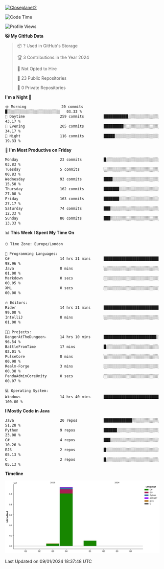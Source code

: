 [![Closeplanet2](https://github-readme-stats.vercel.app/api?username=Closeplanet2&show_icons=true&theme=tokyonight&count_private=true)]([https://github.com/Closeplanet2])

<!--START_SECTION:waka-->
![Code Time](http://img.shields.io/badge/Code%20Time-290%20hrs%202%20mins-blue)

![Profile Views](http://img.shields.io/badge/Profile%20Views-2-blue)

**🐱 My GitHub Data** 

> 📦 ? Used in GitHub's Storage 
 > 
> 🏆 3 Contributions in the Year 2024
 > 
> 🚫 Not Opted to Hire
 > 
> 📜 23 Public Repositories 
 > 
> 🔑 0 Private Repositories 
 > 
**I'm a Night 🦉** 

```text
🌞 Morning                20 commits          █░░░░░░░░░░░░░░░░░░░░░░░░   03.33 % 
🌆 Daytime                259 commits         ███████████░░░░░░░░░░░░░░   43.17 % 
🌃 Evening                205 commits         █████████░░░░░░░░░░░░░░░░   34.17 % 
🌙 Night                  116 commits         █████░░░░░░░░░░░░░░░░░░░░   19.33 % 
```
📅 **I'm Most Productive on Friday** 

```text
Monday                   23 commits          █░░░░░░░░░░░░░░░░░░░░░░░░   03.83 % 
Tuesday                  5 commits           ░░░░░░░░░░░░░░░░░░░░░░░░░   00.83 % 
Wednesday                93 commits          ████░░░░░░░░░░░░░░░░░░░░░   15.50 % 
Thursday                 162 commits         ███████░░░░░░░░░░░░░░░░░░   27.00 % 
Friday                   163 commits         ███████░░░░░░░░░░░░░░░░░░   27.17 % 
Saturday                 74 commits          ███░░░░░░░░░░░░░░░░░░░░░░   12.33 % 
Sunday                   80 commits          ███░░░░░░░░░░░░░░░░░░░░░░   13.33 % 
```


📊 **This Week I Spent My Time On** 

```text
🕑︎ Time Zone: Europe/London

💬 Programming Languages: 
C#                       14 hrs 31 mins      █████████████████████████   98.96 % 
Java                     8 mins              ░░░░░░░░░░░░░░░░░░░░░░░░░   01.00 % 
Markdown                 0 secs              ░░░░░░░░░░░░░░░░░░░░░░░░░   00.05 % 
XML                      0 secs              ░░░░░░░░░░░░░░░░░░░░░░░░░   00.00 % 

🔥 Editors: 
Rider                    14 hrs 31 mins      █████████████████████████   99.00 % 
IntelliJ                 8 mins              ░░░░░░░░░░░░░░░░░░░░░░░░░   01.00 % 

🐱‍💻 Projects: 
DangerAtTheDungeon-      14 hrs 10 mins      ████████████████████████░   96.54 % 
BattleFromTime           17 mins             █░░░░░░░░░░░░░░░░░░░░░░░░   02.01 % 
PulseCore                8 mins              ░░░░░░░░░░░░░░░░░░░░░░░░░   00.98 % 
Realm-Forge              3 mins              ░░░░░░░░░░░░░░░░░░░░░░░░░   00.38 % 
PandaAdminCoreUnity      0 secs              ░░░░░░░░░░░░░░░░░░░░░░░░░   00.07 % 

💻 Operating System: 
Windows                  14 hrs 40 mins      █████████████████████████   100.00 % 
```

**I Mostly Code in Java** 

```text
Java                     20 repos            █████████████░░░░░░░░░░░░   51.28 % 
Python                   9 repos             ██████░░░░░░░░░░░░░░░░░░░   23.08 % 
C#                       4 repos             ███░░░░░░░░░░░░░░░░░░░░░░   10.26 % 
EJS                      2 repos             █░░░░░░░░░░░░░░░░░░░░░░░░   05.13 % 
C                        2 repos             █░░░░░░░░░░░░░░░░░░░░░░░░   05.13 % 
```



**Timeline**

![Lines of Code chart](https://raw.githubusercontent.com/Closeplanet2/Closeplanet2/main/assets/bar_graph.png)


 Last Updated on 09/01/2024 18:37:48 UTC
<!--END_SECTION:waka-->
